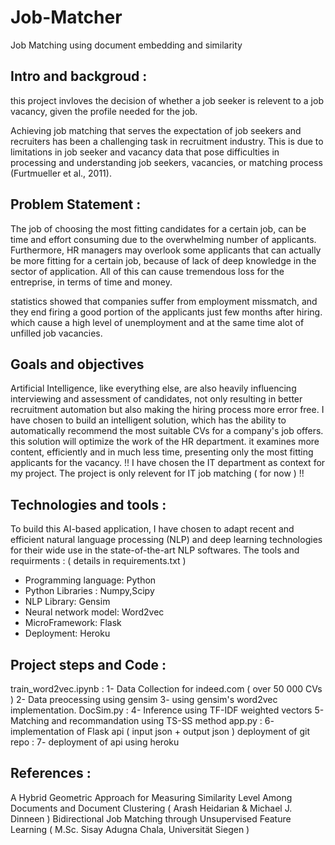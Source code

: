 # Job-Matcher
Job Matching using document embedding and similarity

## Intro and backgroud :
this project invloves the decision of whether a job seeker is relevent to a job vacancy, given the profile needed for the job.

Achieving job matching that serves the expectation of job seekers and recruiters has been a challenging task in recruitment industry. 
This is due to limitations in job seeker and vacancy data that pose difficulties in processing and understanding 
job seekers, vacancies, or matching process (Furtmueller et al., 2011).

## Problem Statement :
The job of choosing the most fitting candidates for a certain job, can be time and effort consuming due to the overwhelming
number of applicants. Furthermore, HR managers may overlook some applicants that can actually be more fitting for a certain job, because of 
lack of deep knowledge in the sector of application. All of this can cause tremendous loss for the entreprise, in terms of time and money.

statistics showed that companies suffer from employment missmatch, and they end firing a good portion of the applicants just few months 
after hiring. which cause a high level of unemployment and at the same time alot of unfilled job vacancies.

## Goals and objectives
Artificial Intelligence, like everything else, are also heavily influencing interviewing and assessment of candidates, not only 
resulting in better recruitment automation but also making the hiring process more error free.
I have chosen to build an intelligent solution, which has the ability to automatically recommend the most suitable CVs for 
a company's job offers.
this solution will optimize the work of the HR department. it examines more content, efficiently and in much less time, presenting 
only the most fitting applicants for the vacancy.
!! I have chosen the IT department as context for my project. The project is only relevent for IT job matching ( for now ) !!

## Technologies and tools :
To build this AI-based application, I have chosen to adapt recent and efficient natural language processing (NLP) and deep learning 
technologies for their wide use in the state-of-the-art NLP softwares. 
The tools and requirments : ( details in requirements.txt )
- Programming language: Python
- Python Libraries : Numpy,Scipy
- NLP Library: Gensim
- Neural network model: Word2vec
- MicroFramework: Flask 
- Deployment: Heroku

## Project steps and Code :
train_word2vec.ipynb :
 1- Data Collection for indeed.com ( over 50 000 CVs )
 2- Data preocessing using gensim
 3- using gensim's word2vec implementation.
DocSim.py :
 4- Inference using TF-IDF weighted vectors
 5- Matching and recommandation using TS-SS method
app.py :
 6- implementation of Flask api ( input json + output json )
deployment of git repo :
 7- deployment of api using heroku

## References :
A Hybrid Geometric Approach for Measuring Similarity Level Among Documents and Document Clustering ( Arash Heidarian & Michael J. Dinneen )
Bidirectional Job Matching through Unsupervised Feature Learning ( M.Sc. Sisay Adugna Chala, Universität Siegen )

